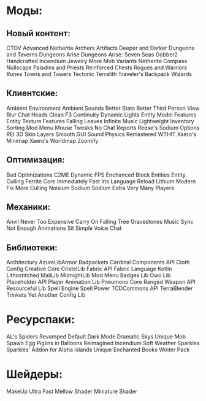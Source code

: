 # Моды:

## Новый контент:
CTOV
Advanced Netherite
Archers
Artifacts
Deeper and Darker
Dungeons and Taverns
Dungeons Arise
Dungeons Arise: Seven Seas
Gobber2
Handcrafted
Incendium
Jewelry
More Mob Variants
Netherite Compass
Nullscape
Paladins and Priests
Reinforced Chests
Rogues and Warriors
Runes
Towns and Towers
Tectonic
Terralith
Traveler's Backpack
Wizards

## Клиентские:
Ambient Environment
Ambient Sounds
Better Stats
Better Third Person View
Blur
Chat Heads
Clean F3
Continuity
Dynamic Lights
Entity Model Features
Entity Texture Features
Falling Leaves
Infinite Music
Lightweight Inventory Sorting
Mod Menu
Mouse Tweaks
No Chat Reports
Reese's Sodium Options
REI
3D Skin Layers
Smooth GUI
Sound Physics Remastered
WTHIT
Xaero's Minimap
Xaero's Worldmap
Zoomify

## Оптимизация:
Bad Optimizations
C2ME
Dynamic FPS
Enchanced Block Entities
Entity Culling
Ferrite Core
Immediately Fast
Iris
Language Reload
Lithium
Modern Fix
More Culling
Noisium
Sodium
Sodium Extra
Very Many Players

## Механики:
Anvil Never Too Expensive
Carry On
Falling Tree
Gravestones
Music Sync
Not Enough Animations
Sit
Simple Voice Chat

## Библиотеки:
Architectury
AzureLibArmor
Badpackets
Cardinal Components API
Cloth Config
Creative Core
CristelLib
Fabric API
Fabric Language Kotlin
Lithostitched
MaliLib
MidnightLib
Mod Menu Badges Lib
Owo Lib
Placeholder API
Player Animation Lib
Pneumono Core
Ranged Weapon API
Resourceful Lib
Spell Engine
Spell Power
TCDCommons API
TerraBlender
Trinkets
Yet Another Config Lib

# Ресурспаки:

AL's Spiders Revamped
Default Dark Mode
Dramatic Skys
Unique Mob Spawn Egg
Piglins in Balloons
Reimagined Incendium
Soft Weather
Sparkles
Sparkles' Addon for Alpha Islands
Unique Enchanted Books
Winter Pack

# Шейдеры:

MakeUp Ultra Fast
Mellow Shader
Miniature Shader